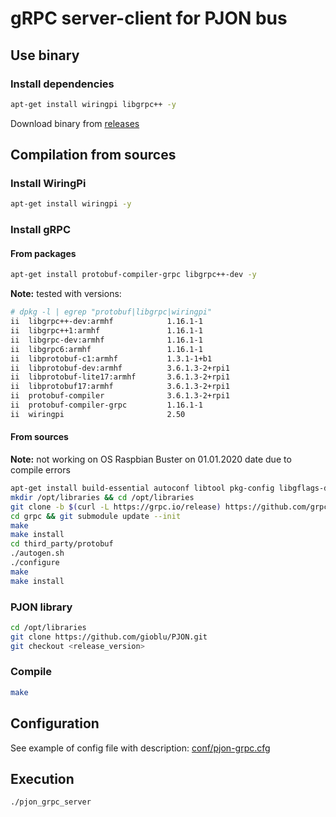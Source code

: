 # gRPC server-client for PJON bus

## Use binary

### Install dependencies

```bash
apt-get install wiringpi libgrpc++ -y
```

Download binary from [releases](releases)

## Compilation from sources

### Install WiringPi

```bash
apt-get install wiringpi -y
```

### Install gRPC

#### From packages

```bash
apt-get install protobuf-compiler-grpc libgrpc++-dev -y
```

**Note:** tested with versions:

```bash
# dpkg -l | egrep "protobuf|libgrpc|wiringpi"
ii  libgrpc++-dev:armhf            1.16.1-1                            armhf        high performance general RPC framework (development)
ii  libgrpc++1:armhf               1.16.1-1                            armhf        high performance general RPC framework
ii  libgrpc-dev:armhf              1.16.1-1                            armhf        high performance general RPC framework (development)
ii  libgrpc6:armhf                 1.16.1-1                            armhf        high performance general RPC framework
ii  libprotobuf-c1:armhf           1.3.1-1+b1                          armhf        Protocol Buffers C shared library (protobuf-c)
ii  libprotobuf-dev:armhf          3.6.1.3-2+rpi1                      armhf        protocol buffers C++ library (development files) and proto files
ii  libprotobuf-lite17:armhf       3.6.1.3-2+rpi1                      armhf        protocol buffers C++ library (lite version)
ii  libprotobuf17:armhf            3.6.1.3-2+rpi1                      armhf        protocol buffers C++ library
ii  protobuf-compiler              3.6.1.3-2+rpi1                      armhf        compiler for protocol buffer definition files
ii  protobuf-compiler-grpc         1.16.1-1                            armhf        high performance general RPC framework - protobuf plugin
ii  wiringpi                       2.50                                armhf        The wiringPi libraries, headers and gpio command
```

#### From sources

**Note:** not working on OS Raspbian Buster on 01.01.2020 date due to compile errors

```bash
apt-get install build-essential autoconf libtool pkg-config libgflags-dev libgtest-dev clang-5.0 libc++-dev -y
mkdir /opt/libraries && cd /opt/libraries
git clone -b $(curl -L https://grpc.io/release) https://github.com/grpc/grpc
cd grpc && git submodule update --init
make
make install
cd third_party/protobuf
./autogen.sh
./configure
make
make install
```

### PJON library

```bash
cd /opt/libraries
git clone https://github.com/gioblu/PJON.git
git checkout <release_version>
```

### Compile

```bash
make
```

## Configuration

See example of config file with description: [conf/pjon-grpc.cfg](conf/pjon-grpc.cfg)

## Execution

```bash
./pjon_grpc_server
```
